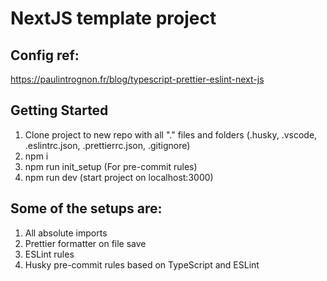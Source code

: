 # NextJS template project

## Config ref:

https://paulintrognon.fr/blog/typescript-prettier-eslint-next-js

## Getting Started

1. Clone project to new repo with all "." files and folders (.husky, .vscode, .eslintrc.json, .prettierrc.json, .gitignore)
2. npm i
3. npm run init_setup (For pre-commit rules)
4. npm run dev (start project on localhost:3000)

## Some of the setups are:

1. All absolute imports
2. Prettier formatter on file save
3. ESLint rules
4. Husky pre-commit rules based on TypeScript and ESLint
